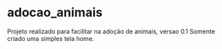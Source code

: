 # adocao_animais
Projeto realizado para facilitar na adoção de animais, versao 0.1 
Somente criado uma simples tela home.
